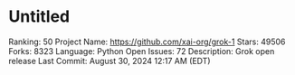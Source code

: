 # Untitled

Ranking: 50
Project Name: https://github.com/xai-org/grok-1
Stars: 49506
Forks: 8323
Language: Python
Open Issues: 72
Description: Grok open release
Last Commit: August 30, 2024 12:17 AM (EDT)